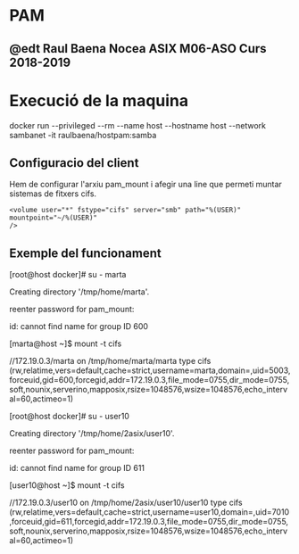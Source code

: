 # PAM
## @edt Raul Baena Nocea ASIX M06-ASO Curs 2018-2019

# Execució de la maquina 

docker run --privileged --rm --name host --hostname host --network sambanet  -it raulbaena/hostpam:samba

## Configuracio del client

Hem de configurar l'arxiu pam_mount i afegir una line que permeti muntar sistemas de fitxers cifs.
```
<volume user="*" fstype="cifs" server="smb" path="%(USER)" mountpoint="~/%(USER)"
/>
```
## Exemple del funcionament

[root@host docker]# su - marta

Creating directory '/tmp/home/marta'.

reenter password for pam_mount:

id: cannot find name for group ID 600

[marta@host ~]$ mount -t cifs

//172.19.0.3/marta on /tmp/home/marta/marta type cifs (rw,relatime,vers=default,cache=strict,username=marta,domain=,uid=5003,forceuid,gid=600,forcegid,addr=172.19.0.3,file_mode=0755,dir_mode=0755,soft,nounix,serverino,mapposix,rsize=1048576,wsize=1048576,echo_interval=60,actimeo=1)


[root@host docker]# su - user10

Creating directory '/tmp/home/2asix/user10'.

reenter password for pam_mount:

id: cannot find name for group ID 611

[user10@host ~]$ mount -t cifs

//172.19.0.3/user10 on /tmp/home/2asix/user10/user10 type cifs (rw,relatime,vers=default,cache=strict,username=user10,domain=,uid=7010,forceuid,gid=611,forcegid,addr=172.19.0.3,file_mode=0755,dir_mode=0755,soft,nounix,serverino,mapposix,rsize=1048576,wsize=1048576,echo_interval=60,actimeo=1)

